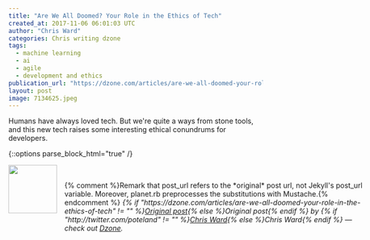 ```yaml
---
title: "Are We All Doomed? Your Role in the Ethics of Tech"
created_at: 2017-11-06 06:01:03 UTC
author: "Chris Ward"
categories: Chris writing dzone
tags: 
  - machine learning
  - ai
  - agile
  - development and ethics
publication_url: "https://dzone.com/articles/are-we-all-doomed-your-role-in-the-ethics-of-tech"
layout: post
image: 7134625.jpeg
---
```

Humans have always loved tech. But we're quite a ways from stone tools, and this new tech raises some interesting ethical conundrums for developers.


{::options parse_block_html="true" /}
<div class="author">
   <img src="http://www.rss-specifications.com/rss-spec-rss.gif" style="width: 96px; height: 96;">
   <span style="position: absolute; padding: 32px 15px;">{% comment %}Remark that post_url refers to the *original* post url, not Jekyll's post_url variable. Moreover, planet.rb preprocesses the substitutions with Mustache.{% endcomment %}
      <i>{% if "https://dzone.com/articles/are-we-all-doomed-your-role-in-the-ethics-of-tech" != "" %}<a href="https://dzone.com/articles/are-we-all-doomed-your-role-in-the-ethics-of-tech">Original post</a>{% else %}Original post{% endif %} by {% if "http://twitter.com/poteland" != "" %}<a href="http://twitter.com/poteland">Chris Ward</a>{% else %}Chris Ward{% endif %} &mdash; check out <a href="https://dzone.com">Dzone</a>.</i>
  </span>
</div>
